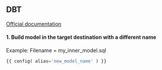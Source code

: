 ## DBT
[Official documentation](https://docs.getdbt.com/)

#### 1. Build model in the target destination with a different name

Example:
Filename = my_inner_model.sql

```sql
{{ config( alias='new_model_name' ) }}
```